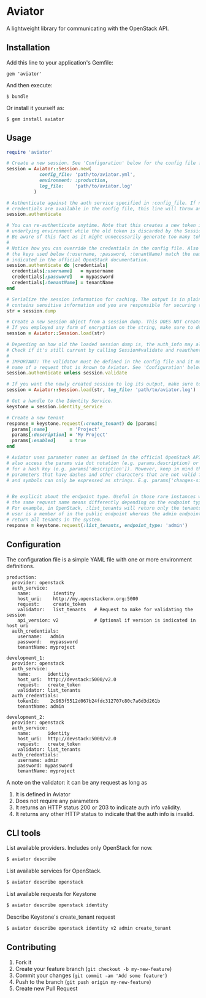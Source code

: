 # Aviator

A lightweight library for communicating with the OpenStack API.


## Installation

Add this line to your application's Gemfile:

    gem 'aviator'

And then execute:

    $ bundle

Or install it yourself as:

    $ gem install aviator

## Usage

```ruby
require 'aviator'

# Create a new session. See 'Configuration' below for the config file format.
session = Aviator::Session.new(
            config_file: 'path/to/aviator.yml',
            environment: :production,
            log_file:    'path/to/aviator.log'
          )

# Authenticate against the auth service specified in :config_file. If no 
# credentials are available in the config file, this line will throw an error.
session.authenticate

# You can re-authenticate anytime. Note that this creates a new token in the 
# underlying environment while the old token is discarded by the Session object.
# Be aware of this fact as it might unnecessarily generate too many tokens.
#
# Notice how you can override the credentials in the config file. Also note that
# the keys used below (:username, :password, :tenantName) match the name as 
# indicated in the official OpenStack documentation.
session.authenticate do |credentials|
  credentials[:username]   = myusername
  credentials[:password]   = mypassword
  credentials[:tenantName] = tenantName
end

# Serialize the session information for caching. The output is in plaintext JSON which
# contains sensitive information and you are responsible for securing this data.
str = session.dump

# Create a new Session object from a session dump. This DOES NOT create a new token. 
# If you employed any form of encryption on the string, make sure to decrypt it first!
session = Aviator::Session.load(str)

# Depending on how old the loaded session dump is, the auth_info may already be expired. 
# Check if it's still current by calling Session#validate and reauthenticate as needed.
#
# IMPORTANT: The validator must be defined in the config file and it must refer to the
# name of a request that is known to Aviator. See 'Configuration' below for examples
session.authenticate unless session.validate

# If you want the newly created session to log its output, make sure to indicate it on load
session = Aviator::Session.load(str, log_file: 'path/to/aviator.log')

# Get a handle to the Identity Service.
keystone = session.identity_service

# Create a new tenant
response = keystone.request(:create_tenant) do |params|
  params[:name]        = 'Project'
  params[:description] = 'My Project'
  params[:enabled]     = true
end

# Aviator uses parameter names as defined in the official OpenStack API doc. You can 
# also access the params via dot notation (e.g. params.description) or by using a string
# for a hash key (e.g. params['description']). However, keep in mind that OpenStack
# parameters that have dashes and other characters that are not valid for method names
# and symbols can only be expressed as strings. E.g. params['changes-since']


# Be explicit about the endpoint type. Useful in those rare instances when
# the same request name means differently depending on the endpoint type.
# For example, in OpenStack, :list_tenants will return only the tenants the
# user is a member of in the public endpoint whereas the admin endpoint will
# return all tenants in the system.
response = keystone.request(:list_tenants, endpoint_type: 'admin')
```

## Configuration

The configuration file is a simple YAML file with one or more environment definitions.

```
production:
  provider: openstack
  auth_service:
    name:        identity
    host_uri:    http://my.openstackenv.org:5000
    request:     create_token
    validator:   list_tenants   # Request to make for validating the session
    api_version: v2             # Optional if version is indicated in host_uri
  auth_credentials:
    username:   admin
    password:   mypassword
    tenantName: myproject

development_1:
  provider: openstack
  auth_service:
    name:      identity
    host_uri:  http://devstack:5000/v2.0
    request:   create_token
    validator: list_tenants
  auth_credentials:
    tokenId:    2c963f5512d067b24fdc312707c80c7a6d3d261b
    tenantName: admin

development_2:
  provider: openstack
  auth_service:
    name:      identity
    host_uri:  http://devstack:5000/v2.0
    request:   create_token
    validator: list_tenants
  auth_credentials:
    username: admin
    password: mypassword
    tenantName: myproject
```

A note on the validator: it can be any request as long as

1. It is defined in Aviator
1. Does not require any parameters
1. It returns an HTTP status 200 or 203 to indicate auth info validity.
1. It returns any other HTTP status to indicate that the auth info is invalid.

## CLI tools

List available providers. Includes only OpenStack for now.

```bash
$ aviator describe
```

List available services for OpenStack.

```bash
$ aviator describe openstack
```

List available requests for Keystone

```bash
$ aviator describe openstack identity
```

Describe Keystone's create_tenant request

```bash
$ aviator describe openstack identity v2 admin create_tenant
```
  
## Contributing

1. Fork it
2. Create your feature branch (`git checkout -b my-new-feature`)
3. Commit your changes (`git commit -am 'Add some feature'`)
4. Push to the branch (`git push origin my-new-feature`)
5. Create new Pull Request
